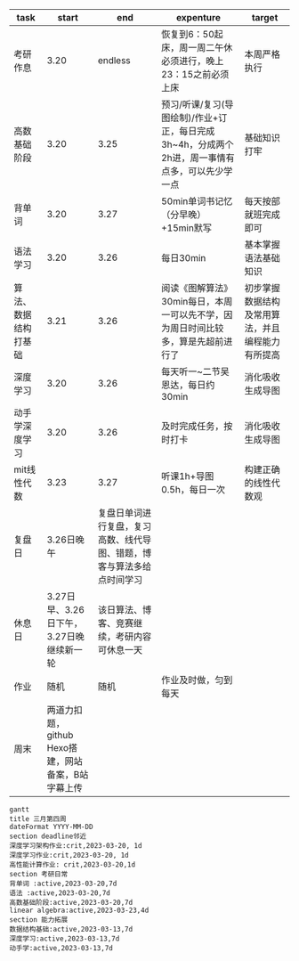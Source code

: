 | task                 | start                                              | end                                                                    | expenture                                                                                       | target                                           |
| -------------------- | -------------------------------------------------- | ---------------------------------------------------------------------- | ----------------------------------------------------------------------------------------------- | ------------------------------------------------ |
| 考研作息             | 3.20                                               | endless                                                                | 恢复到6：50起床，周一周二午休必须进行，晚上23：15之前必须上床                                   | 本周严格执行                                     |
| 高数基础阶段         | 3.20                                               | 3.25                                                                   | 预习/听课/复习(导图绘制)/作业+订正，每日完成3h~4h，分成两个2h进，周一事情有点多，可以先少学一点 | 基础知识打牢                                     |
| 背单词               | 3.20                                               | 3.27                                                                   | 50min单词书记忆（分早晚）+15min默写                                                             | 每天按部就班完成即可                             |
| 语法学习             | 3.20                                               | 3.26                                                                   | 每日30min                                                                                       | 基本掌握语法基础知识                             |  |
| 算法、数据结构打基础 | 3.21                                               | 3.26                                                                   | 阅读《图解算法》30min每日，本周一可以先不学，因为周日时间比较多，算是先超前进行了               | 初步掌握数据结构及常用算法，并且编程能力有所提高 |
| 深度学习             | 3.20                                               | 3.26                                                                   | 每天听一~二节吴恩达，每日约30min                                                                | 消化吸收生成导图                                 |
| 动手学深度学习       | 3.20                                               | 3.26                                                                   | 及时完成任务，按时打卡                                                                          | 消化吸收生成导图                                 |
| mit线性代数          | 3.23                                               | 3.27                                                                   | 听课1h+导图0.5h，每日一次                                                                       | 构建正确的线性代数观                             |
| 复盘日               | 3.26日晚午                                         | 复盘日单词进行复盘，复习高数、线代导图、错题，博客与算法多给点时间学习 |                                                                                                 |                                                  |
| 休息日               | 3.27日早、3.26日下午，3.27日晚继续新一轮           | 该日算法、博客、竞赛继续，考研内容可休息一天                           |                                                                                                 |                                                  |
| 作业                 | 随机                                               | 随机                                                                   | 作业及时做，匀到每天                                                                            |
| 周末                 | 两道力扣题，github Hexo搭建，网站备案，B站字幕上传 |                                                                        |                                                                                                 |
```mermaid
gantt
title 三月第四周
dateFormat YYYY-MM-DD
section deadline邻近
深度学习架构作业:crit,2023-03-20, 1d
深度学习作业:crit,2023-03-20, 1d
高性能计算作业: crit,2023-03-20,1d
section 考研日常
背单词 :active,2023-03-20,7d
语法 :active,2023-03-20,7d
高数基础阶段:active,2023-03-20,7d
linear algebra:active,2023-03-23,4d
section 能力拓展
数据结构基础:active,2023-03-13,7d
深度学习:active,2023-03-13,7d
动手学:active,2023-03-13,7d
```
